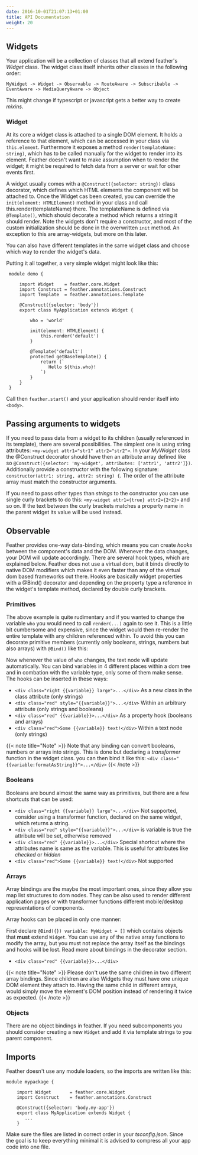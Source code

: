 ```yaml
---
date: 2016-10-01T21:07:13+01:00
title: API Documentation
weight: 20
---
```


## Widgets

Your application will be a collection of classes that all extend feather's *Widget* class. The widget class itself inherits
other classes in the following order:

```
MyWidget -> Widget -> Observable -> RouteAware -> Subscribable -> EventAware -> MediaQueryAware -> Object
```

This might change if typescript or javascript gets a better way to create *mixins*. 

### Widget

At its core a widget class is attached to a single DOM element. It holds a reference to that element, which can be accessed
in your class via ```this.element```. Furthermore it exposes a method ```render(templateName: string)```, which has to be 
called manually for the widget to render into its element. Feather doesn't want to make assumption when to render the 
widget; it might be required to fetch data from a server or wait for other events first. 
 
A widget usually comes with a ```@Construct({selector: string})``` class decorator, which defines which HTML elements the 
component will be attached to. Once the Widget cas been created, you can override the ```init(element: HTMLElement)``` method 
in your class and call this.render(templateName) there. The templateName is defined via ```@Template()```, which should 
decorate a method which returns a string it should render. Note the widgets don't require a constructor, and most of the 
custom initialization should be done in the overwritten ```init``` method. An exception to this are array-widgets, but more 
on this later.

You can also have different templates in the same widget class and choose which way to render the widget's data.

Putting it all together, a very simple widget might look like this:
 
```
 module demo {
 
     import Widget    = feather.core.Widget
     import Construct = feather.annotations.Construct
     import Template  = feather.annotations.Template
 
     @Construct({selector: 'body'})
     export class MyApplication extends Widget {
 
         who = 'world'   
 
         init(element: HTMLElement) {
             this.render('default')
         }
 
         @Template('default')
         protected getBaseTemplate() {
             return (`
                Hello ${this.who}!                                    
             `)
         }
     }
 }
 ```
 
Call then ```feather.start()``` and your application should render itself into ```<body>```. 

## Passing arguments to widgets

If you need to pass data from a widget to its children (usually referenced in its template), there are several possibilities. The simplest
one is using string attributes: ```<my-widget attr1="str1" attr2="str2">```. In your *MyWidget* class the @Construct decorator should have then an attribute 
array defined like so ```@Construct({selector: 'my-widget', attributes: ['attr1', 'attr2']})```. Additionally provide a constructor with 
the following signature: ```constructor(attr1: string, attr2: string) {```. The order of the attribute array must match the constructor arguments.

If you need to pass other types than *strings* to the constructor you can use single curly brackets to do this: ```<my-widget attr1={true} attr2={2+2}>``` 
and so on. If the text between the curly brackets matches a property name in the parent widget its value will be used instead.    

## Observable

Feather provides one-way data-binding, which means you can create *hooks* between the component's data and the DOM. Whenever the data changes,
your DOM will update accordingly. There are several hook types, which are explained below. Feather does not use a virtual dom, but it binds directly to 
native DOM modifiers which makes it even faster than any of the virtual dom based frameworks out there. Hooks are basically widget properties with 
a @Bind() decorator and depending on the property type a reference in the widget's template method, declared by double curly brackets.

### Primitives

The above example is quite rudimentary and if you wanted to change the variable ```who``` you would need to call ```render(...)``` again to see it.
This is a little bit cumbersome and expensive, since the widget would then re-render the entire template with any children referenced within. To 
avoid this you can decorate primitive members (currently only booleans, strings, numbers but also arrays) with ```@Bind()``` like this:

<script async src="//jsfiddle.net/phbw6sdj/1/embed/js,result/"></script>

Now whenever the value of ```who``` changes, the text node will update automatically. You can bind variables in 4 different places within 
a dom tree and in combation with the variable type, only some of them make sense. The hooks can be inserted in these ways:
 
 * ```<div class="right {{variable}} large">...</div>``` As a new class in the class attribute (only strings)
 * ```<div class="red" style="{{variable}}">...</div>``` Within an arbitrary attribute (only strings and booleans)
 * ```<div class="red" {{variable}}>...</div>``` As a property hook (booleans and arrays)
 * ```<div class="red">Some {{variable}} text!</div>``` Within a text node (only strings)

{{< note title="Note" >}}
Note that any binding can convert booleans, numbers or arrays into strings. This is done but declaring a *transformer* function in the widget 
class. you can then bind it like this: ```<div class="{{variable:formatAsString}}">...</div>```
{{< /note >}}

### Booleans

Booleans are bound almost the same way as primitives, but there are a few shortcuts that can be used:
 
  * ```<div class="right {{variable}} large">...</div>``` 
     Not supported, consider using a transformer function, declared on the same widget, which returns a string.  
  * ```<div class="red" style="{{variable}}">...</div>``` is variable is true the attribute will be set, otherwise removed
  * ```<div class="red" {{variable}}>...</div>``` Special shortcut where the attributes name is same as the variable. This is 
  useful for attributes like *checked* or *hidden*
  * ```<div class="red">Some {{variable}} text!</div>``` Not supported

 
### Arrays

Array bindings are the maybe the most important ones, since they allow you map list structures to dom nodes. They can be also
used to render different application pages or with transformer functions different mobile/desktop representations of components.

Array hooks can be placed in only one manner:

  First declare ```@Bind({}) variable: MyWidget = []``` which contains objects that **must** extend ```Widget```. You can use
  any of the native array functions to modify the array, but you must not replace the array itself as the bindings and hooks 
  will be lost. Read more about bindings in the decorator section. 

  * ```<div class="red" {{variable}}>...</div>``` 
  
{{< note title="Note" >}}
Please don't use the same children in two different array bindings. Since children are also Widgets they must have one unique DOM
element they attach to. Having the same child in different arrays, would simply move the element's DOM position instead of rendering
it twice as expected.
{{< /note >}}


### Objects

There are no object bindings in feather. If you need subcomponents you should consider creating a new ```Widget``` and add it via template 
strings to you parent component.

## Imports

Feather doesn't use any module loaders, so the imports are written like this:

```
module mypackage {

    import Widget       = feather.core.Widget
    import Construct    = feather.annotations.Construct

    @Construct({selector: 'body.my-app'})
    export class MyApplication extends Widget {
       ...
    }
```

Make sure the files are listed in correct order in your *tsconfig.json*. Since the goal is to keep everything minimal it is advised to
compress all your app code into one file. 

